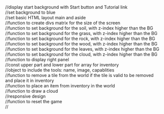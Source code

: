 //display start background with Start button and Tutorial link  
//set background to blue  
//set basic HTML layout main and aside  
//function to create divs matrix for the size of the screen  
//function to set background for the soil, with z-index higher than the BG  
//function to set background for the grass, with z-index higher than the BG  
//function to set background for the rock, with z-index higher than the BG  
//function to set background for the wood, with z-index higher than the BG  
//function to set background for the leaves, with z-index higher than the BG  
//function to set background for the cloud, with z-index higher than the BG  
//function to display right panel  
  //const upper part and lower part for array for inventory  
//object to include the tools: name, image, capablities  
//function to remove a tile from the world if the tile is valid to be removed and place it in inventory  
//function to place an item from inventory in the world  
//function to draw a cloud  
//responsive design  
//function to reset the game  
//
